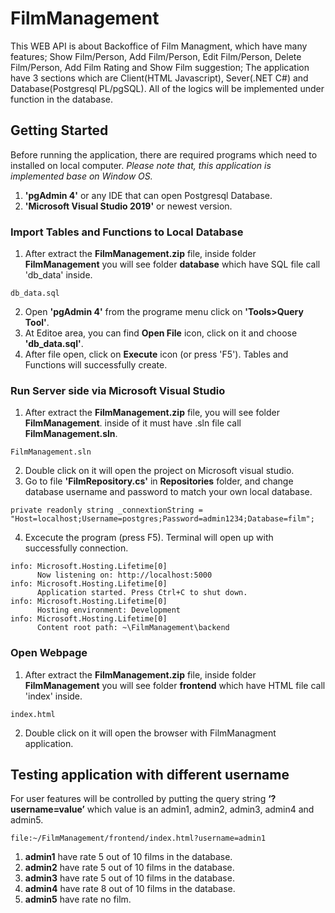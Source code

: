 # FilmManagement

  This WEB API is about Backoffice of Film Managment, which have many features; Show Film/Person, Add Film/Person, Edit Film/Person, Delete Film/Person, Add Film Rating and Show Film suggestion; The application have 3 sections which are Client(HTML Javascript), Sever(.NET C#) and Database(Postgresql PL/pgSQL). All of the logics will be implemented under function in the database.

## Getting Started

Before running the application, there are required programs which need to installed on local computer. 
*Please note that, this application is implemented base on Window OS.*
1. **'pgAdmin 4'** or any IDE that can open Postgresql Database.
2. **'Microsoft Visual Studio 2019'** or newest version.

### Import Tables and Functions to Local Database

1. After extract the **FilmManagement.zip** file, inside folder **FilmManagement** you will see folder **database** which have SQL file call 'db_data' inside.
```
db_data.sql
```
2. Open **'pgAdmin 4'** from the programe menu click on **'Tools>Query Tool'**.
3. At Editoe area, you can find **Open File** icon, click on it and choose **'db_data.sql'**.
4. After file open, click on **Execute** icon (or press 'F5'). Tables and Functions will successfully create.

### Run Server side via Microsoft Visual Studio

1. After extract the **FilmManagement.zip** file, you will see folder **FilmManagement**. inside of it must have .sln file call **FilmManagement.sln**.
```
FilmManagement.sln
```
2. Double click on it will open the project on Microsoft visual studio.
3. Go to file **'FilmRepository.cs'** in **Repositories** folder, and change database username and password to match your own local database.
```
private readonly string _connextionString = "Host=localhost;Username=postgres;Password=admin1234;Database=film";
```
4. Excecute the program (press F5). Terminal will open up with successfully connection.
```
info: Microsoft.Hosting.Lifetime[0]
      Now listening on: http://localhost:5000
info: Microsoft.Hosting.Lifetime[0]
      Application started. Press Ctrl+C to shut down.
info: Microsoft.Hosting.Lifetime[0]
      Hosting environment: Development
info: Microsoft.Hosting.Lifetime[0]
      Content root path: ~\FilmManagement\backend
```

### Open Webpage

1. After extract the **FilmManagement.zip** file, inside folder **FilmManagement** you will see folder **frontend** which have HTML file call 'index' inside.
```
index.html
```
2. Double click on it will open the browser with FilmManagment application.


## Testing application with different username

For user features will be controlled by putting the query string **‘?username=value’** which value is an admin1, admin2, admin3, admin4 and admin5.
```
file:~/FilmManagement/frontend/index.html?username=admin1
```

1. **admin1** have rate 5 out of 10 films in the database.
2. **admin2** have rate 5 out of 10 films in the database.
3. **admin3** have rate 5 out of 10 films in the database.
4. **admin4** have rate 8 out of 10 films in the database.
5. **admin5** have rate no film.

